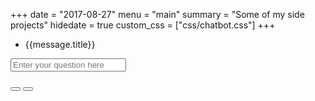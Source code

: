 +++
date = "2017-08-27"
menu = "main"
summary = "Some of my side projects"
hidedate = true
custom_css = ["css/chatbot.css"]
+++

<div ng-controller="MainController" ng-app="app" class="chatbot-wrapper">

<div class="message-list" id="message-list">
<ul class="messages clearfix">
    <li ng-repeat="message in messages" class="message" ng-class="message.question ? 'question' : 'answer'">{{message.title}}</li>
</ul>
</div>

<div class="input-box">
<form class="form-inline input-form" ng-submit="submit()">
<div class="form-group">
    <input ng-model="search" class="form-control light-input" placeholder="Enter your question here">
</div>
</form>
<button class="speak-button" ng-click="listenToSpeech()"><img class="button-image" ng-src="{{listening ? '../images/mic-red.svg' : '../images/mic.svg'}}"></img></button>
<button class="mute-button" ng-click="toggleMute()"><img class="button-image mute-image" ng-src="{{muted? '../images/volume-x.svg' : '../images/volume-2.svg'}}"></img></button>
</div>
</div>

<script src="https://ajax.googleapis.com/ajax/libs/angularjs/1.5.6/angular.min.js"></script>
<script src="../js/app.js"></script>
<link rel="stylesheet" href="../css/chatbot.css" media="print">
